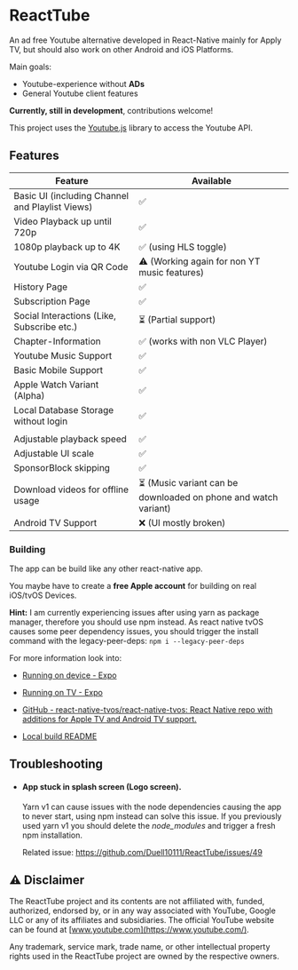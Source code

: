 # ReactTube

An ad free Youtube alternative developed in React-Native mainly for Apply TV, but should also work on other Android and iOS Platforms.

Main goals:

- Youtube-experience without **ADs**
- General Youtube client features

**Currently, still in development**, contributions welcome!

This project uses the [Youtube.js](https://github.com/LuanRT/YouTube.js) library to access the Youtube API.

## Features

| Feature                                         | Available                                                      |
|-------------------------------------------------|----------------------------------------------------------------|
| Basic UI (including Channel and Playlist Views) | ✅                                                              |
| Video Playback up until 720p                    | ✅                                                              |
| 1080p playback up to 4K                         | ✅ (using HLS toggle)                                           |
| Youtube Login via QR Code                       | ⚠️ (Working again for non YT music features)                   |
| History Page                                    | ✅                                                              |
| Subscription Page                               | ✅                                                              |
| Social Interactions (Like, Subscribe etc.)      | ⏳ (Partial support)                                            |
| Chapter-Information                             | ✅ (works with non VLC Player)                                  |
| Youtube Music Support                           | ✅                                                              |
| Basic Mobile Support                            | ✅                                                              |
| Apple Watch Variant (Alpha)                     | ✅                                                              |
| Local Database Storage without login            | ✅
                                    |
| Adjustable playback speed                      | ✅ |
| Adjustable UI scale                            | ✅ |
| SponsorBlock skipping                          | ✅ |
| Download videos for offline usage               | ⏳ (Music variant can be downloaded on phone and watch variant) |
| Android TV Support                              | ❌ (UI mostly broken)                                           |

### Building

The app can be build like any other react-native app.

You maybe have to create a **free Apple account** for building on real iOS/tvOS Devices.

**Hint:** I am currently experiencing issues after using yarn as package manager, therefore you should use npm instead.
As react native tvOS causes some peer dependency issues, you should trigger the install command with the legacy-peer-deps:
`npm i --legacy-peer-deps`

For more information look into:

- [Running on device - Expo](https://docs.expo.dev/build/internal-distribution/)

- [Running on TV - Expo](https://docs.expo.dev/guides/building-for-tv/#build-for-apple-tv)

- [GitHub - react-native-tvos/react-native-tvos: React Native repo with additions for Apple TV and Android TV support.](https://github.com/react-native-tvos/react-native-tvos)

- [Local build README](LOCALBUILD.md)

## Troubleshooting

- #### App stuck in splash screen (Logo screen).

  Yarn v1 can cause issues with the node dependencies causing the app to never start, using npm instead can solve this issue.
  If you previously used yarn v1 you should delete the _node_modules_ and trigger a fresh npm installation.
  
  Related issue: https://github.com/Duell10111/ReactTube/issues/49


## ⚠️ Disclaimer

The ReactTube project and its contents are not affiliated with, funded, authorized, endorsed by, or in any way associated with YouTube, Google LLC or any of its affiliates and subsidiaries. The official YouTube website can be found at [www.youtube.com](https://www.youtube.com/).

Any trademark, service mark, trade name, or other intellectual property rights used in the ReactTube project are owned by the respective owners.
